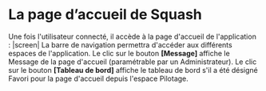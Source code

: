 # La page d’accueil de Squash

Une fois l'utilisateur connecté, il accède à la page d'accueil de l'application :
|screen|
La barre de navigation permettra d'accéder aux différents espaces de l'application.
Le clic sur le bouton **[Message]** affiche le Message de la page d'accueil (paramétrable par un Administrateur).
Le clic sur le bouton **[Tableau de bord]** affiche le tableau de bord s'il a été désigné Favori pour la page d'accueil depuis l'espace Pilotage.


<!--stackedit_data:
eyJoaXN0b3J5IjpbLTY2MTcwOTEwM119
-->